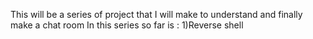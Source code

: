 This will be a series of project that I will make to understand and finally make a chat room
In this series so far is :
1)Reverse shell
